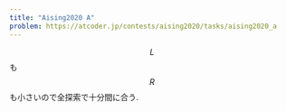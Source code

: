```yaml
---
title: "Aising2020 A"
problem: https://atcoder.jp/contests/aising2020/tasks/aising2020_a
---
```

$$ L $$ も $$ R $$ も小さいので全探索で十分間に合う.
